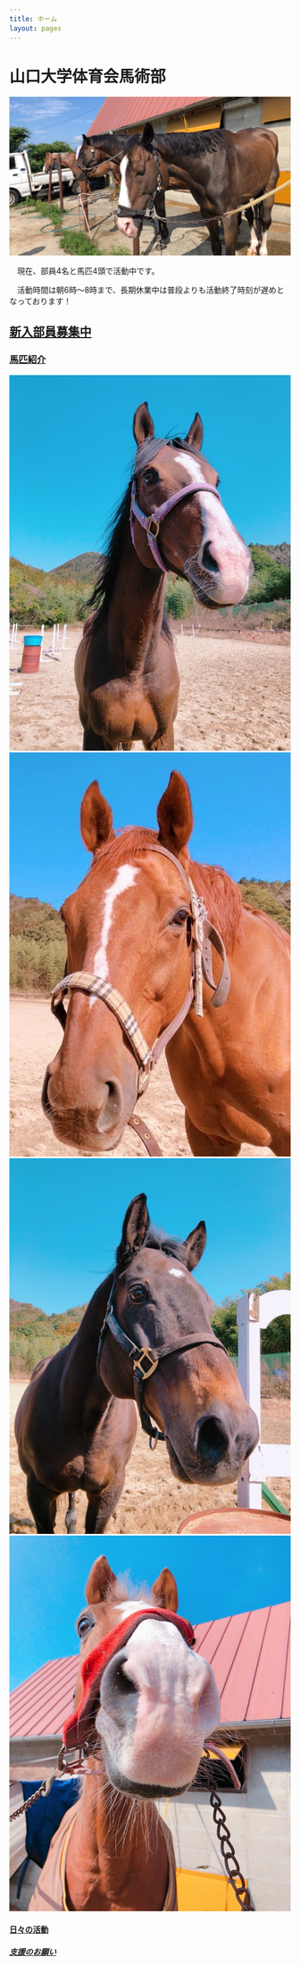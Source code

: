 ```yaml
---
title: ホーム
layout: pages
---
```


# 山口大学体育会馬術部　
![](img/IMG-3079.JPG)

　現在、部員4名と馬匹4頭で活動中です。

　活動時間は朝6時～8時まで、長期休業中は普段よりも活動終了時刻が遅めとなっております！

## [新入部員募集中](部員募集.html)
 
### [馬匹紹介](馬匹紹介.html)
![](img/IMG_7868.JPG)
![](img/IMG_79200.jpg)
![](img/IMG_7879.JPG)
![](img/IMG_7575.JPG)


#### [日々の活動](Daily.html)

##### [支援のお願い](寄付のお願い.html)
 


